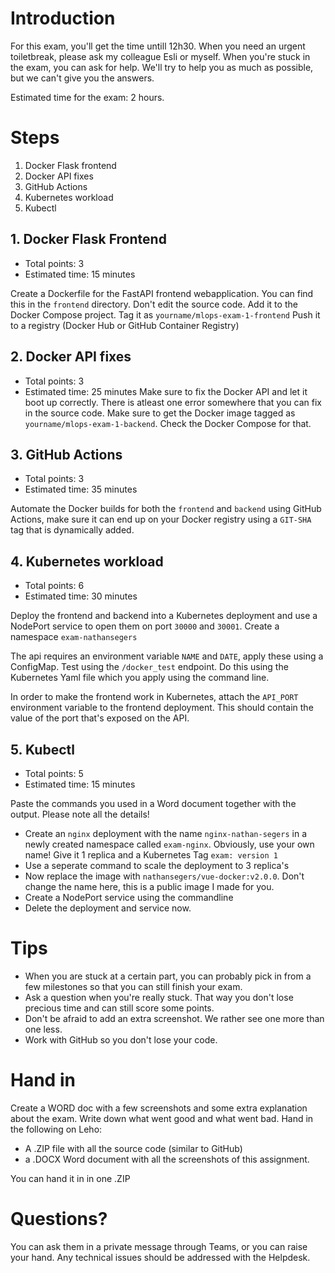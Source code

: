 # Introduction

For this exam, you'll get the time untill 12h30. When you need an urgent toiletbreak, please ask my colleague Esli or myself.
When you're stuck in the exam, you can ask for help. We'll try to help you as much as possible, but we can't give you the answers.

Estimated time for the exam: 2 hours.

# Steps
1. Docker Flask frontend
2. Docker API fixes
3. GitHub Actions
4. Kubernetes workload
5. Kubectl 

## 1. Docker Flask Frontend
- Total points: 3
- Estimated time: 15 minutes

Create a Dockerfile for the FastAPI frontend webapplication. 
You can find this in the `frontend` directory.
Don't edit the source code.
Add it to the Docker Compose project.
Tag it as `yourname/mlops-exam-1-frontend`
Push it to a registry (Docker Hub or GitHub Container Registry)

## 2. Docker API fixes
- Total points: 3
- Estimated time: 25 minutes
Make sure to fix the Docker API and let it boot up correctly.
There is atleast one error somewhere that you can fix in the source code.
Make sure to get the Docker image tagged as `yourname/mlops-exam-1-backend`.
Check the Docker Compose for that.

## 3. GitHub Actions
- Total points: 3
- Estimated time: 35 minutes

Automate the Docker builds for both the `frontend` and `backend` using GitHub Actions, make sure it can end up on your Docker registry using a `GIT-SHA` tag that is dynamically added.

## 4. Kubernetes workload
- Total points: 6
- Estimated time: 30 minutes

Deploy the frontend and backend into a Kubernetes deployment and use a NodePort service to open them on port `30000` and `30001`.
Create a namespace `exam-nathansegers`

The api requires an environment variable `NAME` and `DATE`, apply these using a ConfigMap.
Test using the `/docker_test` endpoint.
Do this using the Kubernetes Yaml file which you apply using the command line.

In order to make the frontend work in Kubernetes, attach the `API_PORT` environment variable to the frontend deployment. This should contain the value of the port that's exposed on the API.

## 5. Kubectl
- Total points: 5
- Estimated time: 15 minutes

Paste the commands you used in a Word document together with the output. Please note all the details!
- Create an `nginx` deployment with the name `nginx-nathan-segers` in a newly created namespace called `exam-nginx`. Obviously, use your own name! Give it 1 replica and a Kubernetes Tag `exam: version 1`
- Use a seperate command to scale the deployment to 3 replica's
- Now replace the image with `nathansegers/vue-docker:v2.0.0`. Don't change the name here, this is a public image I made for you.
- Create a NodePort service using the commandline
- Delete the deployment and service now.



# Tips
- When you are stuck at a certain part, you can probably pick in from a few milestones so that you can still finish your exam.
- Ask a question when you're really stuck. That way you don't lose precious time and can still score some points.
- Don't be afraid to add an extra screenshot. We rather see one more than one less.
- Work with GitHub so you don't lose your code.

# Hand in
Create a WORD doc with a few screenshots and some extra explanation about the exam.
Write down what went good and what went bad.
Hand in the following on Leho:
- A .ZIP file with all the source code (similar to GitHub)
- a .DOCX Word document with all the screenshots of this assignment.

You can hand it in in one .ZIP

# Questions?
You can ask them in a private message through Teams, or you can raise your hand.
Any technical issues should be addressed with the Helpdesk.